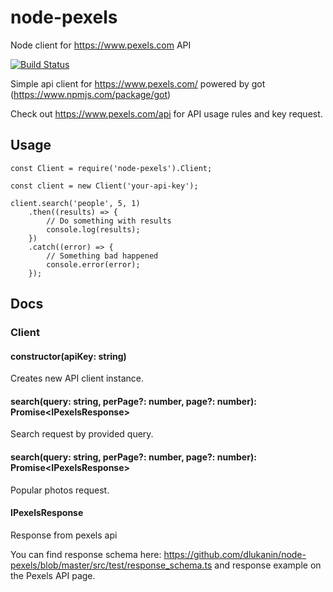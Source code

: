 # node-pexels
Node client for https://www.pexels.com API

[![Build Status](https://travis-ci.org/dlukanin/node-pexels.svg?branch=master)](https://travis-ci.org/dlukanin/node-pexels)

Simple api client for https://www.pexels.com/ powered by got (https://www.npmjs.com/package/got)

Check out https://www.pexels.com/api for API usage rules and key request.

## Usage

```
const Client = require('node-pexels').Client;

const client = new Client('your-api-key');

client.search('people', 5, 1)
    .then((results) => {
        // Do something with results
        console.log(results);
    })
    .catch((error) => {
        // Something bad happened
        console.error(error);
    });
```

## Docs
### Client
#### constructor(apiKey: string)
Creates new API client instance.

#### search(query: string, perPage?: number, page?: number): Promise\<IPexelsResponse\>
Search request by provided query.

#### search(query: string, perPage?: number, page?: number): Promise\<IPexelsResponse\>
Popular photos request.

#### IPexelsResponse
Response from pexels api

You can find response schema here: https://github.com/dlukanin/node-pexels/blob/master/src/test/response_schema.ts
and response example on the Pexels API page.
